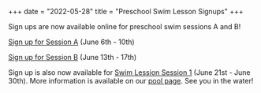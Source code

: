 +++
date = "2022-05-28"
title = "Preschool Swim Lesson Signups"
+++

Sign ups are now available online for preschool swim sessions A and B! 

[Sign up for Session A](https://www.signupgenius.com/go/508094DAFA82CA2FB6-preschool) (June 6th - 10th)

[Sign up for Session B](https://www.signupgenius.com/go/508094DAFA82CA2FB6-preschool1) (June 13th - 17th)

Sign up is also now available for [Swim Lession Session 1](https://www.signupgenius.com/go/508094DAFA82CA2FB6-swim) (June 21st - June 30th). 
More information is available on our [pool page](/pool/). See you in the water!


